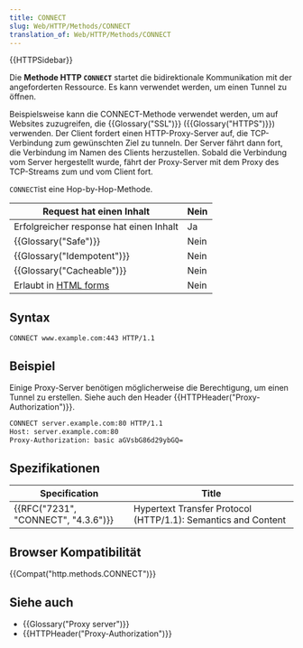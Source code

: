 ```yaml
---
title: CONNECT
slug: Web/HTTP/Methods/CONNECT
translation_of: Web/HTTP/Methods/CONNECT
---
```

{{HTTPSidebar}}

Die **Methode HTTP `CONNECT`** startet die bidirektionale Kommunikation mit der angeforderten Ressource. Es kann verwendet werden, um einen Tunnel zu öffnen.

Beispielsweise kann die CONNECT-Methode verwendet werden, um auf Websites zuzugreifen, die {{Glossary("SSL")}} ({{Glossary("HTTPS")}}) verwenden. Der Client fordert einen HTTP-Proxy-Server auf, die TCP-Verbindung zum gewünschten Ziel zu tunneln. Der Server fährt dann fort, die Verbindung im Namen des Clients herzustellen. Sobald die Verbindung vom Server hergestellt wurde, fährt der Proxy-Server mit dem Proxy des TCP-Streams zum und vom Client fort.

`CONNECT`ist eine Hop-by-Hop-Methode.

| Request hat einen Inhalt                               | Nein |
| ------------------------------------------------------ | ---- |
| Erfolgreicher response hat einen Inhalt                | Ja   |
| {{Glossary("Safe")}}                           | Nein |
| {{Glossary("Idempotent")}}                   | Nein |
| {{Glossary("Cacheable")}}                       | Nein |
| Erlaubt in [HTML forms](/de/docs/Web/Guide/HTML/Forms) | Nein |

## Syntax

    CONNECT www.example.com:443 HTTP/1.1

## Beispiel

Einige Proxy-Server benötigen möglicherweise die Berechtigung, um einen Tunnel zu erstellen. Siehe auch den Header {{HTTPHeader("Proxy-Authorization")}}.

```html
CONNECT server.example.com:80 HTTP/1.1
Host: server.example.com:80
Proxy-Authorization: basic aGVsbG86d29ybGQ=
```

## Spezifikationen

| Specification                                    | Title                                                         |
| ------------------------------------------------ | ------------------------------------------------------------- |
| {{RFC("7231", "CONNECT", "4.3.6")}} | Hypertext Transfer Protocol (HTTP/1.1): Semantics and Content |

## Browser Kompatibilität

{{Compat("http.methods.CONNECT")}}

## Siehe auch

- {{Glossary("Proxy server")}}
- {{HTTPHeader("Proxy-Authorization")}}
